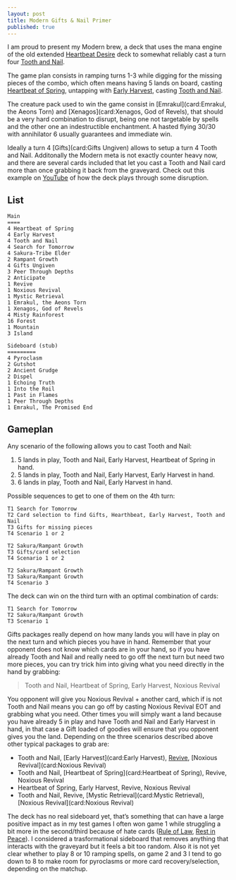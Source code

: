 ```yaml
---
layout: post
title: Modern Gifts & Nail Primer
published: true
---
```


I am proud to present my Modern brew, a deck that uses the mana engine of the old extended [Heartbeat Desire](http://mtgtop8.com/event?e=9218&d=252854&f=EX) deck to somewhat reliably cast a turn four [Tooth and Nail](card:). 

The game plan consists in ramping turns 1-3 while digging for the missing pieces of the combo, which often means having 5 lands on board, casting [Heartbeat of Spring](card:), untapping with [Early Harvest](card:), casting [Tooth and Nail](card:).

The creature pack used to win the game consist in [Emrakul](card:Emrakul, the Aeons Torn) and [Xenagos](card:Xenagos, God of Revels), that should be a very hard combination to disrupt, being one not targetable by spells and the other one an indestructible enchantment. A hasted flying 30/30 with annihilator 6 usually guarantees and immediate win.

Ideally a turn 4 [Gifts](card:Gifts Ungiven) allows to setup a turn 4 Tooth and Nail. Additonally the Modern meta is not exactly counter heavy now, and there are several cards included that let you cast a Tooth and Nail card more than once grabbing it back from the graveyard. Check out this example on [YouTube](http://www.youtube.com/watch?v=dDPrvfArnyY "Modern Gifts and Nail vs UW control") of how the deck plays through some disruption.

## List

~~~
Main
====
4 Heartbeat of Spring
4 Early Harvest
4 Tooth and Nail
4 Search for Tomorrow
4 Sakura-Tribe Elder
2 Rampant Growth
4 Gifts Ungiven
3 Peer Through Depths
2 Anticipate
1 Revive
1 Noxious Revival
1 Mystic Retrieval
1 Emrakul, the Aeons Torn
1 Xenagos, God of Revels
4 Misty Rainforest
16 Forest
1 Mountain
3 Island

Sideboard (stub)
=========
4 Pyroclasm
2 Gutshot
2 Ancient Grudge
2 Dispel
1 Echoing Truth
1 Into the Roil
1 Past in Flames
1 Peer Through Depths
1 Emrakul, The Promised End
~~~

## Gameplan

Any scenario of the following allows you to cast Tooth and Nail:

1. 5 lands in play, Tooth and Nail, Early Harvest, Heartbeat of Spring in hand.
2. 5 lands in play, Tooth and Nail, Early Harvest, Early Harvest in hand.
3. 6 lands in play, Tooth and Nail, Early Harvest in hand.

Possible sequences to get to one of them on the 4th turn:


~~~
T1 Search for Tomorrow
T2 Card selection to find Gifts, Hearthbeat, Early Harvest, Tooth and Nail
T3 Gifts for missing pieces
T4 Scenario 1 or 2
~~~


~~~
T2 Sakura/Rampant Growth
T3 Gifts/card selection
T4 Scenario 1 or 2
~~~


~~~
T2 Sakura/Rampant Growth
T3 Sakura/Rampant Growth
T4 Scenario 3
~~~

The deck can win on the third turn with an optimal combination of cards:


~~~
T1 Search for Tomorrow
T2 Sakura/Rampant Growth
T3 Scenario 1
~~~

Gifts packages really depend on how many lands you will have in play on the next turn and which pieces you have in hand. Remember that your opponent does not know which cards are in your hand, so if you have already Tooth and Nail and really need to go off the next turn but need two more pieces, you can try trick him into giving what you need directly in the hand by grabbing:

> Tooth and Nail, Heartbeat of Spring, Early Harvest, Noxious Revival

You opponent will give you Noxious Revival + another card, which if is not Tooth and Nail means you can go off by casting Noxious Revival EOT and grabbing what you need. Other times you will simply want a land because you have already 5 in play and have Tooth and Nail and Early Harvest in hand, in that case a Gift loaded of goodies will ensure that you opponent gives you the land. Depending on the three scenarios described above other typical packages to grab are:

* Tooth and Nail, [Early Harvest](card:Early Harvest), [Revive](card:Revive), [Noxious Revival](card:Noxious Revival)
* Tooth and Nail, [Heartbeat of Spring](card:Heartbeat of Spring), Revive, Noxious Revival
* Heartbeat of Spring, Early Harvest, Revive, Noxious Revival
* Tooth and Nail, Revive, [Mystic Retrieval](card:Mystic Retrieval), [Noxious Revival](card:Noxious Revival)

The deck has no real sideboard yet, that’s something that can have a large positive impact as in my test games I often won game 1 while struggling a bit more in the second/third because of hate cards ([Rule of Law](card:), [Rest in Peace](card:)). I considered a trasformational sideboard that removes anything that interacts with the graveyard but it feels a bit too random. Also it is not yet clear whether to play 8 or 10 ramping spells, on game 2 and 3 I tend to go down to 8 to make room for pyroclasms or more card recovery/selection, depending on the matchup.
